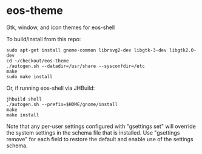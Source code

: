 # eos-theme
Gtk, window, and icon themes for eos-shell

To build/install from this repo:
```
sudo apt-get install gnome-common librsvg2-dev libgtk-3-dev libgtk2.0-dev
cd ~/checkout/eos-theme
./autogen.sh --datadir=/usr/share --sysconfdir=/etc
make
sudo make install
```

Or, if running eos-shell via JHBuild:
```
jhbuild shell
./autogen.sh --prefix=$HOME/gnome/install
make
make install
```

Note that any per-user settings configured with "gsettings set"
will override the system settings in the schema file that is installed.
Use "gsettings remove" for each field to restore the default
and enable use of the settings schema.
